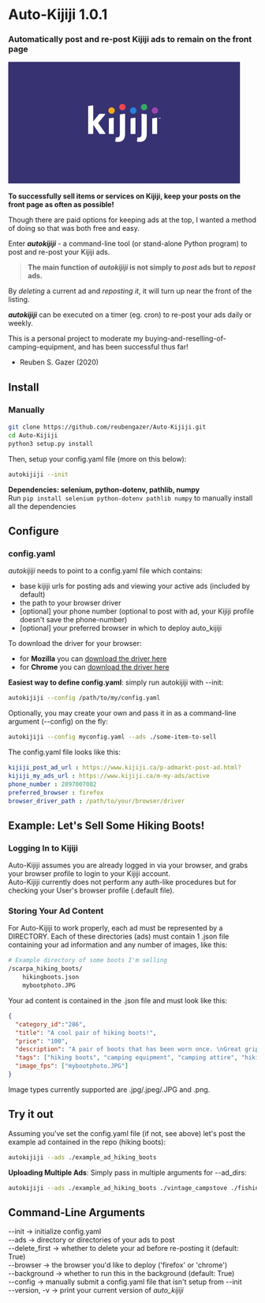 # Auto-Kijiji 1.0.1

### Automatically post and re-post Kijiji ads to remain on the front page
![kijijilogo](autokijiji.jpg)

**To successfully sell items or services on Kijiji, keep your posts on the front page as often as possible!**  
  
Though there are paid options for keeping ads at the top, I wanted a method of doing so that was both free and easy.

Enter **_autokijiji_** - a command-line tool (or stand-alone Python program) to post and re-post your Kijiji ads.

> **The main function of _autokijiji_ is not simply to _post_ ads but to _repost_ ads.**

By _deleting_ a current ad and _reposting it_, it will turn up near the front of the listing.

**_autokijiji_** can be executed on a timer (eg. cron) to re-post your ads daily or weekly.  

This is a personal project to moderate my buying-and-reselling-of-camping-equipment, and has been successful thus far!

- Reuben S. Gazer (2020)

## Install
### Manually

```bash
git clone https://github.com/reubengazer/Auto-Kijiji.git
cd Auto-Kijiji
python3 setup.py install
```

Then, setup your config.yaml file (more on this below):

```bash
autokijiji --init
```

**Dependencies: selenium, python-dotenv, pathlib, numpy**  
Run `pip install selenium python-dotenv pathlib numpy` to manually install all the dependencies

## Configure

### config.yaml

*autokijiji* needs to point to a config.yaml file which contains:

- base kijiji urls for posting ads and viewing your active ads (included by default)
- the path to your browser driver
- [optional] your phone number (optional to post with ad, your Kijiji profile doesn't save the phone-number)
- [optional] your preferred browser in which to deploy auto_kijiji

To download the driver for your browser:

- for **Mozilla** you can [download the driver here](https://github.com/mozilla/geckodriver/releases) 
- for **Chrome** you can [download the driver here](https://chromedriver.chromium.org/downloads) 

**Easiest way to define config.yaml**: simply run autokijiji with --init:

```bash
autokijiji --config /path/to/my/config.yaml
```

Optionally, you may create your own and pass it in as a command-line argument (--config) on the fly:

```bash
autokijiji --config myconfig.yaml --ads ./some-item-to-sell
```

The config.yaml file looks like this:

```yaml
kijiji_post_ad_url : https://www.kijiji.ca/p-admarkt-post-ad.html?
kijiji_my_ads_url : https://www.kijiji.ca/m-my-ads/active
phone_number : 2897007082
preferred_browser : firefox
browser_driver_path : /path/to/your/browser/driver
```
  
## Example: Let's Sell Some Hiking Boots!

### Logging In to Kijiji
Auto-Kijiji assumes you are already logged in via your browser, and grabs your browser profile to login to your Kijiji account.   
Auto-Kijiji currently does not perform any auth-like procedures but for checking your User's browser profile (.default file).

### Storing Your Ad Content
For Auto-Kijiji to work properly, each ad must be represented by a DIRECTORY.
Each of these directories (ads) must contain 1 .json file containing your ad information and any number of images, like this:  

```bash
# Example directory of some boots I'm selling
/scarpa_hiking_boots/
    hikingboots.json
    mybootphoto.JPG
```  

Your ad content is contained in the .json file and must look like this:

```json
{
  "category_id":"286",
  "title": "A cool pair of hiking boots!",
  "price": "100",
  "description": "A pair of boots that has been worn once. \nGreat grip on the bottom and waterproof.",
  "tags": ["hiking boots", "camping equipment", "camping attire", "hiking equipment"],
  "image_fps": ["mybootphoto.JPG"]
}
```

Image types currently supported are .jpg/.jpeg/.JPG and .png.  

## Try it out
Assuming you've set the config.yaml file (if not, see above) let's post the example ad contained in the repo (hiking boots):  

```bash
autokijiji --ads ./example_ad_hiking_boots 
```

**Uploading Multiple Ads**: Simply pass in multiple arguments for --ad_dirs:

```bash
autokijiji --ads ./example_ad_hiking_boots ./vintage_campstove ./fishing_rods
```

## Command-Line Arguments

--init -> initialize config.yaml  
--ads -> directory or directories of your ads to post  
--delete_first -> whether to delete your ad before re-posting it (default: True)  
--browser -> the browser you'd like to deploy ('firefox' or 'chrome')  
--background -> whether to run this in the background (default: True)  
--config -> manually submit a config.yaml file that isn't setup from --init  
--version, -v -> print your current version of *auto_kijiji*  